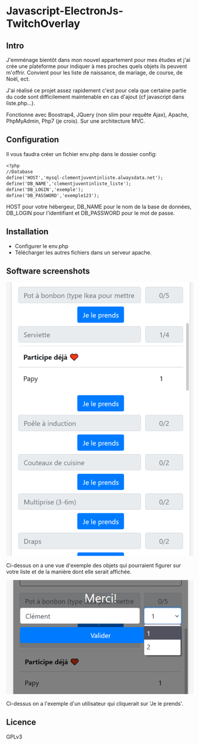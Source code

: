 # Javascript-ElectronJs-TwitchOverlay

## Intro
J'emménage bientôt dans mon nouvel appartement pour mes études et j'ai crée une plateforme pour indiquer à mes proches quels objets ils peuvent m'offrir.
Convient pour les liste de naissance, de mariage, de course, de Noël, ect.

J'ai réalisé ce projet assez rapidement c'est pour cela que certaine partie du code sont difficilement maintenable en cas d'ajout (cf javascript dans liste.php...).

Fonctionne avec Boostrap4, JQuery (non slim pour requête Ajax), Apache, PhpMyAdmin, Php7 (je crois). Sur une architecture MVC.
 
## Configuration

Il vous faudra créer un fichier env.php dans le dossier config:

```
<?php
//Database
define('HOST','mysql-clementjuventinliste.alwaysdata.net');
define('DB_NAME','clementjuventinliste_liste');
define('DB_LOGIN','exemple');
define('DB_PASSWORD','exemple123');

```

HOST pour votre hébergeur, DB_NAME pour le nom de la base de données, DB_LOGIN pour l'identifiant et DB_PASSWORD pour le mot de passe.

## Installation

- Configurer le env.php
- Télécharger les autres fichiers dans un serveur apache.

## Software screenshots

![--](doc/1.PNG)

Ci-dessus on a une vue d'exemple des objets qui pourraient figurer sur votre liste et de la manière dont elle serait affichée.

![--](doc/2.PNG)

Ci-dessus on a l'exemple d'un utilisateur qui cliquerait sur 'Je le prends'.

## Licence

GPLv3
